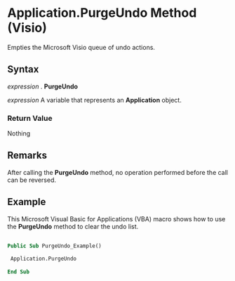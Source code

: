 
# Application.PurgeUndo Method (Visio)

Empties the Microsoft Visio queue of undo actions.


## Syntax

 _expression_ . **PurgeUndo**

 _expression_ A variable that represents an **Application** object.


### Return Value

Nothing


## Remarks

After calling the  **PurgeUndo** method, no operation performed before the call can be reversed.


## Example

This Microsoft Visual Basic for Applications (VBA) macro shows how to use the  **PurgeUndo** method to clear the undo list.


```vb
 
Public Sub PurgeUndo_Example() 
 
 Application.PurgeUndo 
 
End Sub 

```

